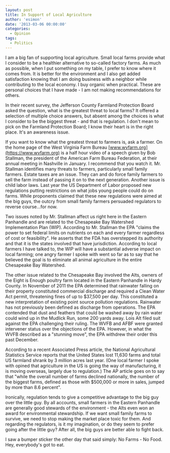 ```yaml
---
layout: post
title: In Support of Local Agriculture 
author: 'esimon'
date: '2013-03-06 00:00:00'
categories:
  - Opinion
tags:
  - Politics
---
```

I am a big fan of supporting local agriculture. Small local farms provide what I consider to be a healthier alternative to so-called factory farms. As much as possible, when I put something on my table, I prefer to know where it comes from. It is better for the environment and I also get added satisfaction knowing that I am doing business with a neighbor while contributing to the local economy. I buy organic when practical. These are personal choices that I have made - I am not making recommendations for others. 

In their recent survey, the Jefferson County Farmland Protection Board asked the question, what is the greatest threat to local farms? It offered a selection of multiple choice answers, but absent among the choices is what I consider to be the biggest threat - and that is regulation. I don't mean to pick on the Farmland Protection Board; I know their heart is in the right place. It's an awareness issue. 

If you want to know what the greatest threat to farmers is, ask a farmer. On the home page of the West Virginia Farm Bureau [www.wvfarm.org](https://www.wvfarm.org) is a half hour video of a speech given by Bob Stallman, the president of the American Farm Bureau Federation, at their annual meeting in Nashville in January. I recommend that you watch it. Mr. Stallman identifies many threats to farmers, particularly small family farmers. Estate taxes are an issue. They can and do force family farmers to sell the farm instead of passing it on to the next generation. Another issue is child labor laws. Last year the US Department of Labor proposed new regulations putting restrictions on what jobs young people could do on farms. While proponents claimed that these new regulations were aimed at the big guys, the outcry from small family farmers persuaded regulators to reverse course...for now. 

Two issues noted by Mr. Stallman affect us right here in the Eastern Panhandle and are related to the Chesapeake Bay Watershed Implementation Plan (WIP). According to Mr. Stallman the EPA "claims the power to set federal limits on nutrients on each and every farmer regardless of cost or feasibility". He asserts that the FDA has overstepped its authority and that it is the states involved that have jurisdiction. According to local farmers I have talked to, the WIP will have a substantial adverse impact on local farming; one angry farmer I spoke with went so far as to say that he believed the goal is to eliminate all animal agriculture in the entire Chesapeake Bay Watershed. 

The other issue related to the Chesapeake Bay involved the Alts, owners of the Eight is Enough poultry farm located in the Eastern Panhandle in Hardy County. In November of 2011 the EPA determined that rainwater falling on their property constituted commercial discharge and required a Clean Water Act permit, threatening fines of up to $37,500 per day. This constituted a new interpretation of existing point source pollution regulations. Rainwater has not previously been defined as discharge from operations. The EPA contended that dust and feathers that could be washed away by rain water could wind up in the Mudlick Run, some 200 yards away. Lois Alt filed suit against the EPA challenging their ruling. The WVFB and AFBF were granted intervener status over the objections of the EPA. However, in what the WVFB described as a "stunning move", the EPA withdrew their order this past December. 

According to a recent Associated Press article, the National Agricultural Statistics Service reports that the United States lost 11,630 farms and total US farmland shrank by 3 million acres last year. (One local farmer I spoke with opined that agriculture in the US is going the way of manufacturing, it is moving overseas, largely due to regulation.) The AP article goes on to say that "while the overall number of farms declined nationally, the number of the biggest farms, defined as those with $500,000 or more in sales, jumped by more than 8.6 percent". 

Ironically, regulation tends to give a competitive advantage to the big guy over the little guy. By all accounts, small farmers in the Eastern Panhandle are generally good stewards of the environment - the Alts even won an award for environmental stewardship. If we want small family farms to survive, we need to stop making the market place toxic for them. And regarding the regulators, is it my imagination, or do they seem to prefer going after the little guy? After all, the big guys are better able to fight back. 

I saw a bumper sticker the other day that said simply: No Farms - No Food. Hey, everybody's got to eat. 

